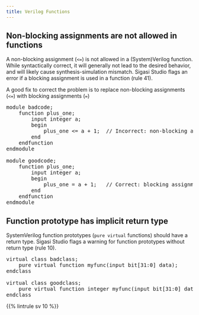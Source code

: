 ```yaml
---
title: Verilog Functions
---
```


## Non-blocking assignments are not allowed in functions

A non-blocking assignment (`<=`) is not allowed in a (System)Verilog function.
While syntactically correct, it will generally not lead to the desired behavior, and will likely cause synthesis-simulation mismatch.
Sigasi Studio flags an error if a blocking assignment is used in a function (rule 41).

A good fix to correct the problem is to replace non-blocking assignments (`<=`) with blocking assignments (`=`)

<pre>module badcode;
	function plus_one;
		input integer a;
		begin
			plus_one <span class="error"><=</span> a + 1;  // Incorrect: non-blocking assignment
		end
	endfunction
endmodule

module goodcode;
	function plus_one;
		input integer a;
		begin
			plus_one <span class="goodcode">=</span> a + 1;   // Correct: blocking assignment
		end
	endfunction
endmodule</pre>

## Function prototype has implicit return type

SystemVerilog function prototypes (`pure virtual` functions) should have a return type. Sigasi Studio flags a warning for function prototypes without return type (rule 10).

<pre>virtual class badclass;
    <span class="warning">pure virtual function myfunc</span>(input bit[31:0] data);           // return type missing
endclass

virtual class goodclass;
    pure virtual function <span class="goodcode">integer</span> myfunc(input bit[31:0] data);
endclass
</pre>


{{% lintrule sv 10 %}}

<!-- 41 not configurable in preferences, only in file >
